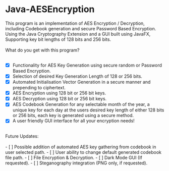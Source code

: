 # Java-AESEncryption
This program is an implementation of AES Encryption / Decryption, including Codebook generation and secure Password Based Encryption. <br />
Using the Java Cryptography Extension and a GUI built using JavaFX, <br />
Supporting key bit lengths of 128 bits and 256 bits. <br />
<br />
What do you get with this program?<br />
<br />  
- [x] Functionality for AES Key Generation using secure random or Password Based Encryption.
- [x] Selection of desired Key Generation Length of 128 or 256 bits.
- [x] Automated Initialisation Vector Generation in a secure manner and prepending to ciphertext.
- [x] AES Encryption using 128 bit or 256 bit keys.
- [x] AES Decryption using 128 bit or 256 bit keys.
- [x] AES Codebook Generation for any selectable month of the year, a unique key for each day at the users desired key length of either 128 bits or 256 bits, each key is generated using a secure method.
- [x] A user friendly GUI interface for all your encryption needs!
<!-- -->
<br />
Future Updates:<br />
<br />  
- [ ] Possible addition of automated AES key gathering from codebook in user selected path.
- [ ] User ability to change default generated codebook file path.
- [ ] File Encryption & Decryption.
- [ ] Dark Mode GUI (If requested).
- [ ] Steganography integration (PNG only, if requested).
<br />
<!-- end of the list -->

